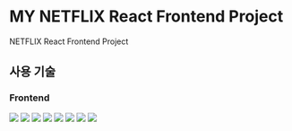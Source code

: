 # MY NETFLIX React Frontend Project

NETFLIX React Frontend Project

## 사용 기술

### Frontend

<img src="https://img.shields.io/badge/React-61DAFB?style=flat&logo=React&logoColor=white&borderRadius=5px"> <img src="https://img.shields.io/badge/React Router-CA4245?style=flat&logo=React Router&logoColor=white&borderRadius=5px"> <img src="https://img.shields.io/badge/React Query-FF4154?style=flat&logo=React Query&logoColor=white"> <img src="https://img.shields.io/badge/JavaScript-F7DF1E?style=flat&logo=JavaScript&logoColor=white&borderRadius=5px"> <img src="https://img.shields.io/badge/TypeScript-3178C6?style=flat&logo=TypeScript&logoColor=white&borderRadius=5px"> <img src="https://img.shields.io/badge/styled components-DB7093?style=flat&logo=styled-components&logoColor=white"> <img src="https://img.shields.io/badge/Framer Motion-0055FF?style=flat&logo=Framer&logoColor=white&borderRadius=5px"> <img src="https://img.shields.io/badge/HTML5-E34F26?style=flat&logo=HTML5&logoColor=white&borderRadius=5px">
